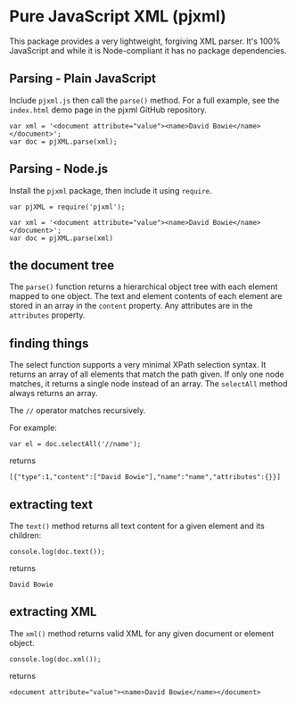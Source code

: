 # Pure JavaScript XML (pjxml)
This package provides a very lightweight, forgiving XML parser. It's 100%
JavaScript and while it is Node-compliant it has no package dependencies.
## Parsing - Plain JavaScript
Include `pjxml.js` then call the `parse()` method. For a full example, see the `index.html` demo page in the pjxml GitHub repository.  
```
var xml = '<document attribute="value"><name>David Bowie</name></document>';
var doc = pjXML.parse(xml);
```
## Parsing - Node.js
Install the `pjxml` package, then include it using `require`.
```
var pjXML = require('pjxml');

var xml = '<document attribute="value"><name>David Bowie</name></document>';
var doc = pjXML.parse(xml)
```
## the document tree
The `parse()` function returns a hierarchical object tree with each element mapped
to one object. The text and element contents of each element are stored in an array in the
`content` property. Any attributes are in the `attributes` property.
## finding things
The select function supports a very minimal XPath selection syntax. It returns an array of all elements that match the path given. If only one node matches,
it returns a single node instead of an array. The `selectAll` method
always returns an array.

The `//` operator matches recursively.

For example:
```
var el = doc.selectAll('//name');
```
returns
```
[{"type":1,"content":["David Bowie"],"name":"name","attributes":{}}]
```
## extracting text
The `text()` method returns all text content for a given element and its children:
```
console.log(doc.text());
```
returns
```
David Bowie
```
## extracting XML
The `xml()` method returns valid XML for any given document or element object.
```
console.log(doc.xml());
```
returns
```
<document attribute="value"><name>David Bowie</name></document>
```
